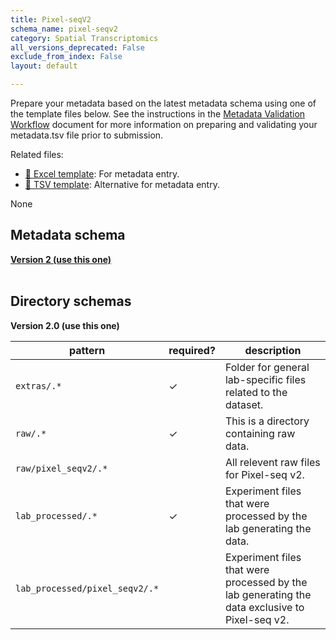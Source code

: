 ```yaml
---
title: Pixel-seqV2
schema_name: pixel-seqv2
category: Spatial Transcriptomics
all_versions_deprecated: False
exclude_from_index: False
layout: default

---
```

Prepare your metadata based on the latest metadata schema using one of the template files below. See the instructions in the [Metadata Validation Workflow](https://docs.google.com/document/d/1lfgiDGbyO4K4Hz1FMsJjmJd9RdwjShtJqFYNwKpbcZY) document for more information on preparing and validating your metadata.tsv file prior to submission.

Related files:


- [📝 Excel template](https://raw.githubusercontent.com/hubmapconsortium/dataset-metadata-spreadsheet/main/pixel-seqv2/latest/pixel-seqv2.xlsx): For metadata entry.
- [📝 TSV template](https://raw.githubusercontent.com/hubmapconsortium/dataset-metadata-spreadsheet/main/pixel-seqv2/latest/pixel-seqv2.tsv): Alternative for metadata entry.


None

## Metadata schema


<summary><a href="https://openview.metadatacenter.org/templates/https:%2F%2Frepo.metadatacenter.org%2Ftemplates%2F13220dec-6e9b-4b00-9cc3-a6348f709bfe"><b>Version 2 (use this one)</b></a></summary>



<br>

## Directory schemas
<summary><b>Version 2.0 (use this one)</b></summary>

| pattern | required? | description |
| --- | --- | --- |
| <code>extras\/.*</code> | ✓ | Folder for general lab-specific files related to the dataset. |
| <code>raw\/.*</code> | ✓ | This is a directory containing raw data. |
| <code>raw\/pixel_seqv2\/.*</code> |  | All relevent raw files for Pixel-seq v2. |
| <code>lab_processed\/.*</code> | ✓ | Experiment files that were processed by the lab generating the data. |
| <code>lab_processed\/pixel_seqv2\/.*</code> |  | Experiment files that were processed by the lab generating the data exclusive to Pixel-seq v2. |

